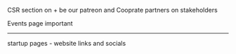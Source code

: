 CSR section on + be our patreon  and Cooprate partners on stakeholders

Events page important 

------------------------------------------

startup pages - website links and socials